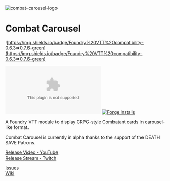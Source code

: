 ![combat-carousel-logo](https://github.com/death-save/combat-carousel/wiki/img/combat-carousel-fulllogo.png)
# Combat Carousel
![https://img.shields.io/badge/Foundry%20VTT%20compatibility-0.6.3=>0.7.6-green](https://img.shields.io/badge/Foundry%20VTT%20compatibility-0.6.3=>0.7.6-green)

![GitHub downloads (latest)](https://img.shields.io/github/downloads-pre/death-save/combat-carousel-public/latest/combat-carousel.zip)
[![Forge Installs](https://img.shields.io/badge/dynamic/json?label=Forge%20Install%20Base&query=package.installs&suffix=%&url=https://forge-vtt.com/api/bazaar/package/combat-carousel&colorB=brightgreen)](https://forge-vtt.com/)

A Foundry VTT module to display CRPG-style Combatant cards in carousel-like format.

Combat Carousel is currently in alpha thanks to the support of the DEATH SAVE Patrons.

[Release Video - YouTube](https://www.youtube.com/watch?v=tG1rKcG1Oa4)    
[Release Stream - Twitch](https://www.twitch.tv/videos/754023462?t=0h0m49s)

[Issues](https://github.com/death-save/combat-carousel-public/issues)    
[Wiki](https://github.com/death-save/combat-carousel-public/wiki)
